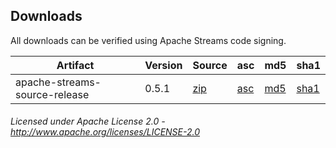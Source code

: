 ## Downloads

All downloads can be verified using Apache Streams code signing.

| Artifact | Version | Source | asc | md5 | sha1 |
|----------|---------|--------|-----|-----|------|
| apache-streams-source-release | 0.5.1 | <a class="externalLink" href="http://dist.apache.org/repos/dist/release/streams/releases/0.5.1/apache-streams-0.5.1-source-release.zip">zip</a> | <a class="externalLink" href="http://dist.apache.org/repos/dist/release/streams/releases/0.5.1/apache-streams-0.5.1-source-release.zip.asc">asc</a> | <a class="externalLink" href="http://dist.apache.org/repos/dist/release/streams/releases/0.5.1/apache-streams-0.5.1-source-release.zip.md5">md5</a> | <a class="externalLink" href="http://dist.apache.org/repos/dist/release/streams/releases/0.5.1/apache-streams-0.5.1-source-release.zip.sha1">sha1</a> |

###### Licensed under Apache License 2.0 - http://www.apache.org/licenses/LICENSE-2.0
